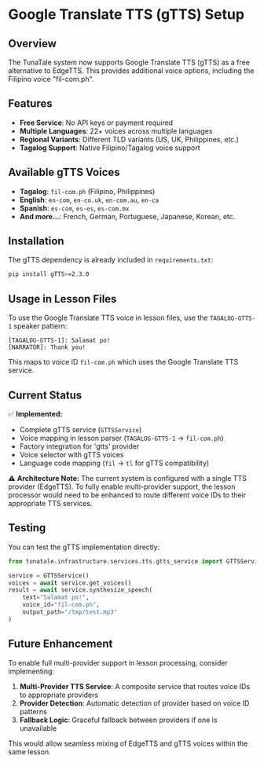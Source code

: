 # Google Translate TTS (gTTS) Setup

## Overview

The TunaTale system now supports Google Translate TTS (gTTS) as a free alternative to EdgeTTS. This provides additional voice options, including the Filipino voice "fil-com.ph".

## Features

- **Free Service**: No API keys or payment required
- **Multiple Languages**: 22+ voices across multiple languages
- **Regional Variants**: Different TLD variants (US, UK, Philippines, etc.)
- **Tagalog Support**: Native Filipino/Tagalog voice support

## Available gTTS Voices

- **Tagalog**: `fil-com.ph` (Filipino, Philippines)
- **English**: `en-com`, `en-co.uk`, `en-com.au`, `en-ca`
- **Spanish**: `es-com`, `es-es`, `es-com.mx`
- **And more...**: French, German, Portuguese, Japanese, Korean, etc.

## Installation

The gTTS dependency is already included in `requirements.txt`:

```bash
pip install gTTS>=2.3.0
```

## Usage in Lesson Files

To use the Google Translate TTS voice in lesson files, use the `TAGALOG-GTTS-1` speaker pattern:

```
[TAGALOG-GTTS-1]: Salamat po!
[NARRATOR]: Thank you!
```

This maps to voice ID `fil-com.ph` which uses the Google Translate TTS service.

## Current Status

✅ **Implemented:**
- Complete gTTS service (`GTTSService`)
- Voice mapping in lesson parser (`TAGALOG-GTTS-1` → `fil-com.ph`)
- Factory integration for 'gtts' provider
- Voice selector with gTTS voices
- Language code mapping (`fil` → `tl` for gTTS compatibility)

⚠️ **Architecture Note:**
The current system is configured with a single TTS provider (EdgeTTS). To fully enable multi-provider support, the lesson processor would need to be enhanced to route different voice IDs to their appropriate TTS services.

## Testing

You can test the gTTS implementation directly:

```python
from tunatale.infrastructure.services.tts.gtts_service import GTTSService

service = GTTSService()
voices = await service.get_voices()
result = await service.synthesize_speech(
    text="Salamat po!",
    voice_id="fil-com.ph", 
    output_path="/tmp/test.mp3"
)
```

## Future Enhancement

To enable full multi-provider support in lesson processing, consider implementing:

1. **Multi-Provider TTS Service**: A composite service that routes voice IDs to appropriate providers
2. **Provider Detection**: Automatic detection of provider based on voice ID patterns
3. **Fallback Logic**: Graceful fallback between providers if one is unavailable

This would allow seamless mixing of EdgeTTS and gTTS voices within the same lesson.